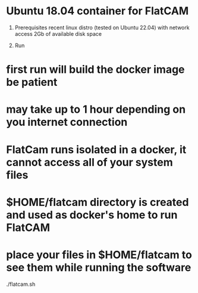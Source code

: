 Ubuntu 18.04 container for FlatCAM
==================================
1. Prerequisites
recent linux distro (tested on Ubuntu 22.04) with network access
2Gb of available disk space

2. Run
# first run will build the docker image be patient
# may take up to 1 hour depending on you internet connection
# FlatCam runs isolated in a docker, it cannot access all of your system files
# $HOME/flatcam directory is created and used as docker's home to run FlatCAM
# place your files in $HOME/flatcam to see them while running the software
./flatcam.sh

